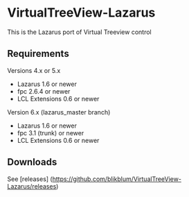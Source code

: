 # VirtualTreeView-Lazarus
This is the Lazarus port of Virtual Treeview control

## Requirements
Versions 4.x or 5.x
 * Lazarus 1.6 or newer
 * fpc 2.6.4 or newer
 * LCL Extensions 0.6 or newer
 
Version 6.x (lazarus_master branch)
 * Lazarus 1.6 or newer
 * fpc 3.1 (trunk) or newer
 * LCL Extensions 0.6 or newer
 
## Downloads
  See [releases] (https://github.com/blikblum/VirtualTreeView-Lazarus/releases)
  
  
 

